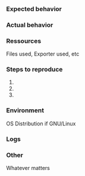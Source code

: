 ### Expected behavior

### Actual behavior

### Ressources
Files used,
Exporter used, etc

### Steps to reproduce
1.
2.
3.

### Environment
OS
Distribution if GNU/Linux

### Logs


### Other
Whatever matters
